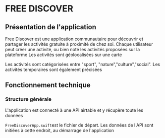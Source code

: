 #  FREE DISCOVER 
## Présentation de l'application
Free Discover est une application communautaire pour découvrir et partager les activités gratuite à proximité de chez soi.
Chaque utilisateur peut créer une activité, ou bien noté les activités proposées sur la plateforme
Les activités sont géolocalisées sur une carte

Les activités sont catégorisées entre "sport", "nature","culture","social". Les activités temporaires sont également précisées

## Fonctionnement technique
### Structure générale
L'application est connecté à une API airtable et y récupère toute les données

``FreeDiscoverApp.swift``est le fichier de départ. 
Les données de l'API sont initiées à cette endroit, au démarrage de l'application


